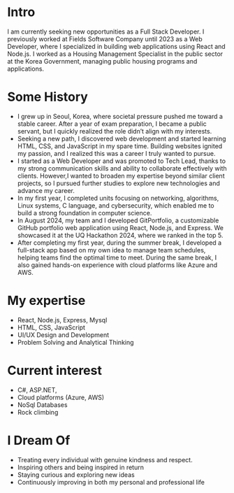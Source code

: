 # Intro

I am currently seeking new opportunities as a Full Stack Developer. I previously worked at Fields Software Company until 2023 as a Web Developer, where I specialized in building web applications using React and Node.js. I worked as a Housing Management Specialist in the public sector at the Korea Government, managing public housing programs and applications.

# Some History

- I grew up in Seoul, Korea, where societal pressure pushed me toward a stable career. After a year of exam preparation, I became a public servant, but I quickly realized the role didn’t align with my interests.
- Seeking a new path, I discovered web development and started learning HTML, CSS, and JavaScript in my spare time. Building websites ignited my passion, and I realized this was a career I truly wanted to pursue.
- I started as a Web Developer and was promoted to Tech Lead, thanks to my strong communication skills and ability to collaborate effectively with clients. However,I wanted to broaden my expertise beyond similar client projects, so I pursued further studies to explore new technologies and advance my career.
- In my first year, I completed units focusing on networking, algorithms, Linux systems, C language, and cybersecurity, which enabled me to build a strong foundation in computer science.
- In August 2024, my team and I developed GitPortfolio, a customizable GitHub portfolio web application using React, Node.js, and Express. We showcased it at the UQ Hackathon 2024, where we ranked in the top 5.
- After completing my first year, during the summer break, I developed a full-stack app based on my own idea to manage team schedules, helping teams find the optimal time to meet. During the same break, I also gained hands-on experience with cloud platforms like Azure and AWS.

# My expertise

- React, Node.js, Express, Mysql
- HTML, CSS, JavaScript
- UI/UX Design and Development
- Problem Solving and Analytical Thinking

# Current interest

- C#, ASP.NET,
- Cloud platforms (Azure, AWS)
- NoSql Databases
- Rock climbing

# I Dream Of

- Treating every individual with genuine kindness and respect.
- Inspiring others and being inspired in return
- Staying curious and exploring new ideas
- Continuously improving in both my personal and professional life
